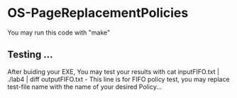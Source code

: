 # OS-PageReplacementPolicies
You may run this code with "make"

## Testing ...
After buiding your EXE, You may test your results with 
cat inputFIFO.txt | ./lab4 | diff outputFIFO.txt - 
This line is for FIFO policy test, you may replace test-file name with the name of your desired Policy...
